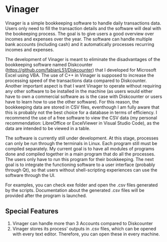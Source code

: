 # Vinager

Vinager is a simple bookkeeping software to handle daily transactions data. Users only need to fill the transaction details and the software will deal with the bookeeping process. The goal is to give users a good overview over incomes and expenses over the year. The software can handle multiple bank accounts (including cash) and it automatically processes recurring incomes and expenses. 

The development of Vinager is meant to eliminate the disadvantages of the bookkeeping software named Diskcounter (https://github.com/fabianL51/Diskcounter) that I developed for Microsoft Excel using VBA. The use of C++ in Vinager is supposed to increase the processing speed of the transactions data compared to Diskcounter. Another important aspect is that I want Vinager to operate without requiring any other software to be installed in the machine (as users would either have to own a commercial software as is the case with Diskcounter or users have to learn how to use the other software). For this reason, the bookkeeping data are stored in CSV files, eventhough I am fully aware that this is probably not the best choice for a database in terms of efficiency. I recommend the use of a free software to view the CSV data (my personal recommendation: LibreOffice or ExcelViewer in Visual Studio Code), as the data are intended to be viewed in a table.

The software is currently still under development. At this stage, processes can only be run through the terminals in Linux. Each program still must be compiled separately. My current goal is to have all modules of programs done and compiled together in a main program that do all the processes. The users only have to run this program for their bookkeeping. The next goal is to integrate the functioning software to a user interface (probably through Qt), so that users without shell-scripting experiences can use the software through the UI.

For examples, you can check exe folder and open the .csv files generated by the scripts. Documentation about the generated .csv files will be provided after the program is launched.

## Special Features

1. Vinager can handle more than 3 Accounts compared to Diskcounter
2. Vinager stores its process' outputs in .csv files, which can be opened with every text editor. Therefore, you can open these in every machine.
